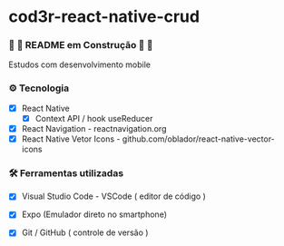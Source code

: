 # cod3r-react-native-crud
### :construction: :construction_worker: README em Construção :construction_worker: :construction:

Estudos com desenvolvimento mobile

### :gear: Tecnologia
   - [x] React Native
      - [x]    Context API / hook useReducer
   - [x] React Navigation - reactnavigation.org
   - [x] React Native Vetor Icons - github.com/oblador/react-native-vector-icons

### :hammer_and_wrench: Ferramentas utilizadas
   - [x] Visual Studio Code - VSCode ( editor de código )
   - [x] Expo (Emulador direto no smartphone)
   - [x] Git / GitHub ( controle de versão )
   
   
